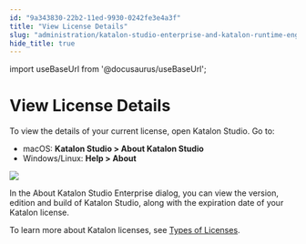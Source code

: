 ```yaml
---
id: "9a343830-22b2-11ed-9930-0242fe3e4a3f"
title: "View License Details"
slug: "administration/katalon-studio-enterprise-and-katalon-runtime-engine-license/view-license-details"
hide_title: true
---
```

import useBaseUrl from '@docusaurus/useBaseUrl';


# <a id="id_1" class="anchor_top_offset"/><a id="ariaid-title1" class="anchor_top_offset"/>View License Details

<p xmlns="http://www.w3.org/1999/xhtml" className="p">To view the details of your current license, open Katalon   Studio. Go to:</p> 
<ul xmlns="http://www.w3.org/1999/xhtml" className="ul"><li className="li">macOS: <strong className="ph b">Katalon Studio &gt; About Katalon       Studio</strong>   </li><li className="li">Windows/Linux: <strong className="ph b">Help &gt; About</strong>   </li></ul> 
<p xmlns="http://www.w3.org/1999/xhtml" className="p">   <img className="image" width={600} src={useBaseUrl("/a1ccd360-326e-11ed-9930-0242fe3e4a3f.png")} /></p> 
<p xmlns="http://www.w3.org/1999/xhtml" className="p">In the <span className="ph uicontrol">About Katalon Studio Enterprise</span> dialog, you can view the version, edition and build of Katalon Studio, along with the expiration date of your Katalon license.</p> 
<p xmlns="http://www.w3.org/1999/xhtml" className="p">To learn more about Katalon licenses, see <a className="xref" href="/docs/administration/katalon-studio-enterprise-and-katalon-runtime-engine-license/license-overview">Types     of Licenses</a>.</p> 
